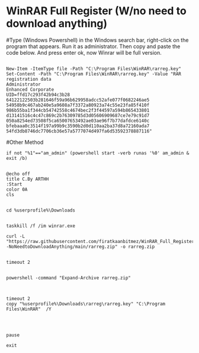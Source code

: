 # WinRAR Full Register (W/no need to download anything)

#Type (Windows Powershell) in the Windows search bar, right-click on the program that appears. Run it as administrator. Then copy and paste the code below. And press enter ok, now Winrar will be full version.




```

New-Item -ItemType file -Path "C:\Program Files\WinRAR\rarreg.key"
Set-Content -Path "C:\Program Files\WinRAR\rarreg.key" -Value "RAR registration data
Administrator
Enhanced Corporate
UID=ffd17c293f42b94c3b28
64122122503b281646f59a96b629958adcc52afe077f0682246ae5
54958b9c467ab240e5a9608a7f3372a80923a74c55e23fa85f410f
986b55ba1f344cb54742558c4674bec2f3f44597a594b865433801
d13141516c4c47c869c2b76309785d3d05606909687ce7e79c91d7
050a8254ed73508f5ca65007653492ae03ae96f7b77dafdce6140c
bfebaaa0c3514f197a99b9c3590b2d0d110aa2ba37d8a72160ada7
54fd3db8746dc7706cb36e57a5777074d497fa6d53592378887116"

```


#Other Method


```
if not "%1"=="am_admin" (powershell start -verb runas '%0' am_admin & exit /b)


@echo off
title C.By ARTHH
:Start
color 0A
cls


cd %userprofile%\Downloads


taskkill /f /im winrar.exe

curl -L "https://raw.githubusercontent.com/firatkaanbitmez/WinRAR_Full_Register--NoNeedtoDownloadAnything/main/rarreg.zip" -o rarreg.zip


timeout 2


powershell -command "Expand-Archive rarreg.zip"



timeout 2
copy "%userprofile%\Downloads\rarreg\rarreg.key" "C:\Program Files\WinRAR"  /Y




pause

exit


```
